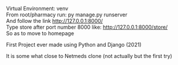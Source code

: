 Virtual Environment: venv <br>
From root/pharmacy run: py manage.py runserver <br>
And follow the link http://127.0.0.1:8000/  <br>
Type store after port number 8000 like: http://127.0.0.1:8000/store/  <br>
So as to move to homepage <br>


First Project ever made using Python and Django (2021) <br>

It is some what close to Netmeds clone (not actually but the first try) 
